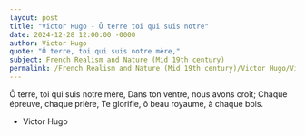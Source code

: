 ```yaml
---
layout: post
title: "Victor Hugo - Ô terre toi qui suis notre"
date: 2024-12-28 12:00:00 -0000
author: Victor Hugo
quote: "Ô terre, toi qui suis notre mère,"
subject: French Realism and Nature (Mid 19th century)
permalink: /French Realism and Nature (Mid 19th century)/Victor Hugo/Victor Hugo - Ô terre toi qui suis notre
---
```


Ô terre, toi qui suis notre mère,
Dans ton ventre, nous avons croît;
Chaque épreuve, chaque prière,
Te glorifie, ô beau royaume, à chaque bois.

- Victor Hugo
